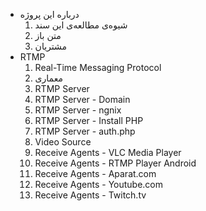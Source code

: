 [//]: # (use dash and space for directory -> -)
[//]: # (use four spaces and a number following by a dot for file ->     1.)

- درباره این پروژه
    1. شیوه‌ی مطالعه‌ی این سند
    1. متن باز
    1. مشتریان
- RTMP
    1. Real-Time Messaging Protocol
    1. معماری
    1. RTMP Server
    1. RTMP Server - Domain
    1. RTMP Server - ngnix
    1. RTMP Server - Install PHP
    1. RTMP Server - auth.php
    1. Video Source
    1. Receive Agents - VLC Media Player
    1. Receive Agents - RTMP Player Android
    1. Receive Agents - Aparat.com
    1. Receive Agents - Youtube.com
    1. Receive Agents - Twitch.tv


